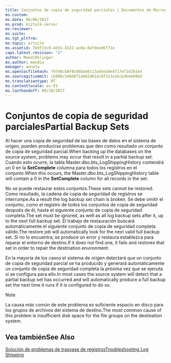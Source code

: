 ```yaml
---
title: Conjuntos de copia de seguridad parciales | Documentos de Microsoft
ms.custom: 
ms.date: 06/08/2017
ms.prod: biztalk-server
ms.reviewer: 
ms.suite: 
ms.tgt_pltfrm: 
ms.topic: article
ms.assetid: 7b9f15c0-4d31-4322-ac0a-8efdeed6f71e
caps.latest.revision: "2"
author: MandiOhlinger
ms.author: mandia
manager: anneta
ms.openlocfilehash: f9740cb0f45d6bb46c13a95e50e4717ef142b164
ms.sourcegitcommit: cb908c540d8f1a692d01dc8f313e16cb4b4e696d
ms.translationtype: MT
ms.contentlocale: es-ES
ms.lasthandoff: 09/20/2017
---
```

# <a name="partial-backup-sets"></a><span data-ttu-id="8079e-102">Conjuntos de copia de seguridad parciales</span><span class="sxs-lookup"><span data-stu-id="8079e-102">Partial Backup Sets</span></span>
<span data-ttu-id="8079e-103">Al hacer una copia de seguridad de las bases de datos en el sistema de origen, pueden producirse problemas que den como resultado un conjunto de copia de seguridad parcial.</span><span class="sxs-lookup"><span data-stu-id="8079e-103">When backing up the databases on the source system, problems may occur that result in a partial backup set.</span></span> <span data-ttu-id="8079e-104">Cuando esto ocurre, la tabla Master.dbo.bts_LogShippingHistory contendrá un 0 en la **SetComplete** columna para todos los registros en el conjunto.</span><span class="sxs-lookup"><span data-stu-id="8079e-104">When this occurs, the Master.dbo.bts_LogShippingHistory table will contain a 0 in the **SetComplete** column for all records in the set.</span></span>  
  
 <span data-ttu-id="8079e-105">No se puede restaurar estos conjuntos.</span><span class="sxs-lookup"><span data-stu-id="8079e-105">These sets cannot be restored.</span></span> <span data-ttu-id="8079e-106">Como resultado, la cadena de copia de seguridad de registros se interrumpe.</span><span class="sxs-lookup"><span data-stu-id="8079e-106">As a result the log backup set chain is broken.</span></span> <span data-ttu-id="8079e-107">Se debe omitir el conjunto, como el registro de todos los conjuntos de copia de seguridad después de él, hasta el siguiente conjunto de copia de seguridad completa.</span><span class="sxs-lookup"><span data-stu-id="8079e-107">The set must be ignored, as well as all log backup sets after it, up to the next full backup set.</span></span> <span data-ttu-id="8079e-108">El trabajo de restauración buscará automáticamente el siguiente conjunto de copia de seguridad completa válido.</span><span class="sxs-lookup"><span data-stu-id="8079e-108">The restore job will automatically look for the next valid full backup set.</span></span> <span data-ttu-id="8079e-109">Si no lo encuentra, se produce un error y restaura establezca para reparar el entorno de destino.</span><span class="sxs-lookup"><span data-stu-id="8079e-109">If it does not find one, it fails and restores that set in order to repair the destination environment.</span></span>  
  
 <span data-ttu-id="8079e-110">En la mayoría de los casos el sistema de origen detectará que un conjunto de copia de seguridad parcial se ha producido y generará automáticamente un conjunto de copia de seguridad completa la próxima vez que se ejecuta si se configura para ello.</span><span class="sxs-lookup"><span data-stu-id="8079e-110">In most cases the source system will detect that a partial backup set has occurred and will automatically produce a full backup set the next time it runs if it is configured to do so.</span></span>  
  
> [!NOTE]  
>  <span data-ttu-id="8079e-111">La causa más común de este problema es suficiente espacio en disco para los grupos de archivos del sistema de destino.</span><span class="sxs-lookup"><span data-stu-id="8079e-111">The most common cause of this problem is insufficient disk space for the file groups on the destination system.</span></span>  
  
## <a name="see-also"></a><span data-ttu-id="8079e-112">Vea también</span><span class="sxs-lookup"><span data-stu-id="8079e-112">See Also</span></span>  
 [<span data-ttu-id="8079e-113">Solución de problemas de trasvase de registros</span><span class="sxs-lookup"><span data-stu-id="8079e-113">Troubleshooting Log Shipping</span></span>](../technical-guides/troubleshooting-log-shipping.md)